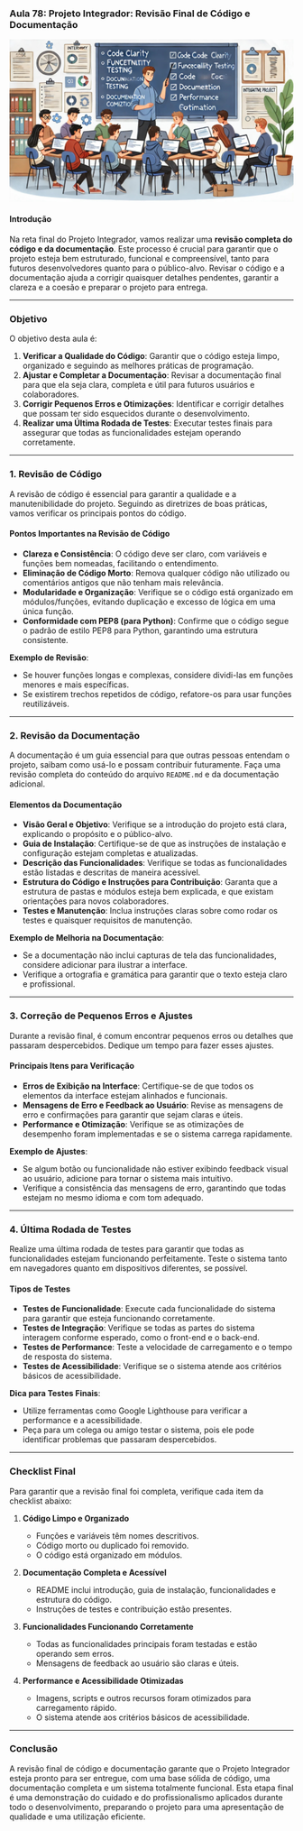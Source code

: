 ### Aula 78: Projeto Integrador: Revisão Final de Código e Documentação
![](./assets/78.jpeg)
#### Introdução

Na reta final do Projeto Integrador, vamos realizar uma **revisão completa do código e da documentação**. Este processo é crucial para garantir que o projeto esteja bem estruturado, funcional e compreensível, tanto para futuros desenvolvedores quanto para o público-alvo. Revisar o código e a documentação ajuda a corrigir quaisquer detalhes pendentes, garantir a clareza e a coesão e preparar o projeto para entrega.

---

### Objetivo

O objetivo desta aula é:

1. **Verificar a Qualidade do Código**: Garantir que o código esteja limpo, organizado e seguindo as melhores práticas de programação.
2. **Ajustar e Completar a Documentação**: Revisar a documentação final para que ela seja clara, completa e útil para futuros usuários e colaboradores.
3. **Corrigir Pequenos Erros e Otimizações**: Identificar e corrigir detalhes que possam ter sido esquecidos durante o desenvolvimento.
4. **Realizar uma Última Rodada de Testes**: Executar testes finais para assegurar que todas as funcionalidades estejam operando corretamente.

---

### 1. Revisão de Código

A revisão de código é essencial para garantir a qualidade e a manutenibilidade do projeto. Seguindo as diretrizes de boas práticas, vamos verificar os principais pontos do código.

#### Pontos Importantes na Revisão de Código

- **Clareza e Consistência**: O código deve ser claro, com variáveis e funções bem nomeadas, facilitando o entendimento.
- **Eliminação de Código Morto**: Remova qualquer código não utilizado ou comentários antigos que não tenham mais relevância.
- **Modularidade e Organização**: Verifique se o código está organizado em módulos/funções, evitando duplicação e excesso de lógica em uma única função.
- **Conformidade com PEP8 (para Python)**: Confirme que o código segue o padrão de estilo PEP8 para Python, garantindo uma estrutura consistente.

**Exemplo de Revisão**:
- Se houver funções longas e complexas, considere dividi-las em funções menores e mais específicas.
- Se existirem trechos repetidos de código, refatore-os para usar funções reutilizáveis.

---

### 2. Revisão da Documentação

A documentação é um guia essencial para que outras pessoas entendam o projeto, saibam como usá-lo e possam contribuir futuramente. Faça uma revisão completa do conteúdo do arquivo `README.md` e da documentação adicional.

#### Elementos da Documentação

- **Visão Geral e Objetivo**: Verifique se a introdução do projeto está clara, explicando o propósito e o público-alvo.
- **Guia de Instalação**: Certifique-se de que as instruções de instalação e configuração estejam completas e atualizadas.
- **Descrição das Funcionalidades**: Verifique se todas as funcionalidades estão listadas e descritas de maneira acessível.
- **Estrutura do Código e Instruções para Contribuição**: Garanta que a estrutura de pastas e módulos esteja bem explicada, e que existam orientações para novos colaboradores.
- **Testes e Manutenção**: Inclua instruções claras sobre como rodar os testes e quaisquer requisitos de manutenção.

**Exemplo de Melhoria na Documentação**:
- Se a documentação não inclui capturas de tela das funcionalidades, considere adicionar para ilustrar a interface.
- Verifique a ortografia e gramática para garantir que o texto esteja claro e profissional.

---

### 3. Correção de Pequenos Erros e Ajustes

Durante a revisão final, é comum encontrar pequenos erros ou detalhes que passaram despercebidos. Dedique um tempo para fazer esses ajustes.

#### Principais Itens para Verificação

- **Erros de Exibição na Interface**: Certifique-se de que todos os elementos da interface estejam alinhados e funcionais.
- **Mensagens de Erro e Feedback ao Usuário**: Revise as mensagens de erro e confirmações para garantir que sejam claras e úteis.
- **Performance e Otimização**: Verifique se as otimizações de desempenho foram implementadas e se o sistema carrega rapidamente.

**Exemplo de Ajustes**:
- Se algum botão ou funcionalidade não estiver exibindo feedback visual ao usuário, adicione para tornar o sistema mais intuitivo.
- Verifique a consistência das mensagens de erro, garantindo que todas estejam no mesmo idioma e com tom adequado.

---

### 4. Última Rodada de Testes

Realize uma última rodada de testes para garantir que todas as funcionalidades estejam funcionando perfeitamente. Teste o sistema tanto em navegadores quanto em dispositivos diferentes, se possível.

#### Tipos de Testes

- **Testes de Funcionalidade**: Execute cada funcionalidade do sistema para garantir que esteja funcionando corretamente.
- **Testes de Integração**: Verifique se todas as partes do sistema interagem conforme esperado, como o front-end e o back-end.
- **Testes de Performance**: Teste a velocidade de carregamento e o tempo de resposta do sistema.
- **Testes de Acessibilidade**: Verifique se o sistema atende aos critérios básicos de acessibilidade.

**Dica para Testes Finais**:
- Utilize ferramentas como Google Lighthouse para verificar a performance e a acessibilidade.
- Peça para um colega ou amigo testar o sistema, pois ele pode identificar problemas que passaram despercebidos.

---

### Checklist Final

Para garantir que a revisão final foi completa, verifique cada item da checklist abaixo:

1. **Código Limpo e Organizado**
   - Funções e variáveis têm nomes descritivos.
   - Código morto ou duplicado foi removido.
   - O código está organizado em módulos.

2. **Documentação Completa e Acessível**
   - README inclui introdução, guia de instalação, funcionalidades e estrutura do código.
   - Instruções de testes e contribuição estão presentes.

3. **Funcionalidades Funcionando Corretamente**
   - Todas as funcionalidades principais foram testadas e estão operando sem erros.
   - Mensagens de feedback ao usuário são claras e úteis.

4. **Performance e Acessibilidade Otimizadas**
   - Imagens, scripts e outros recursos foram otimizados para carregamento rápido.
   - O sistema atende aos critérios básicos de acessibilidade.

---

### Conclusão

A revisão final de código e documentação garante que o Projeto Integrador esteja pronto para ser entregue, com uma base sólida de código, uma documentação completa e um sistema totalmente funcional. Esta etapa final é uma demonstração do cuidado e do profissionalismo aplicados durante todo o desenvolvimento, preparando o projeto para uma apresentação de qualidade e uma utilização eficiente.